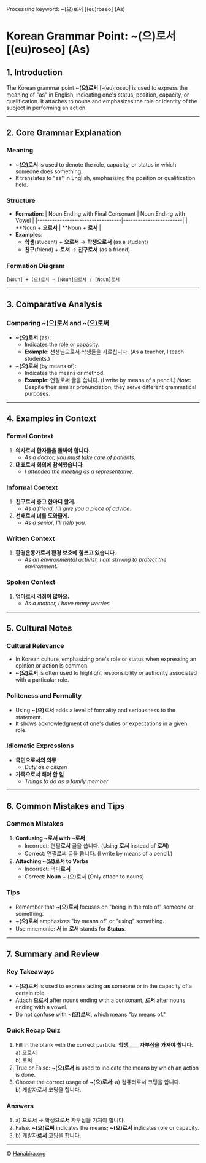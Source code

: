 Processing keyword: ~(으)로서 [(eu)roseo] (As)
# Korean Grammar Point: ~(으)로서 [(eu)roseo] (As)

## 1. Introduction
The Korean grammar point **~(으)로서** [-(eu)roseo] is used to express the meaning of "as" in English, indicating one's status, position, capacity, or qualification. It attaches to nouns and emphasizes the role or identity of the subject in performing an action.

---
## 2. Core Grammar Explanation
### Meaning
- **~(으)로서** is used to denote the role, capacity, or status in which someone does something.
- It translates to "as" in English, emphasizing the position or qualification held.
### Structure
- **Formation**:
  | Noun Ending with Final Consonant | Noun Ending with Vowel |
  |----------------------------------|------------------------|
  | **Noun + **으로서**             | **Noun + **로서**     |
- **Examples**:
  - **학생**(student) + **으로서** → **학생으로서** (as a student)
  - **친구**(friend) + **로서** → **친구로서** (as a friend)
### Formation Diagram
```
[Noun] + (으)로서 → [Noun]으로서 / [Noun]로서
```
---
## 3. Comparative Analysis
### Comparing **~(으)로서** and **~(으)로써**
- **~(으)로서** (as):
  - Indicates the role or capacity.
  - **Example**: 선생님으로서 학생들을 가르칩니다. (As a teacher, I teach students.)
- **~(으)로써** (by means of):
  - Indicates the means or method.
  - **Example**: 연필로써 글을 씁니다. (I write by means of a pencil.)
*Note*: Despite their similar pronunciation, they serve different grammatical purposes.
---
## 4. Examples in Context
### Formal Context
1. **의사로서 환자들을 돌봐야 합니다.**
   - *As a doctor, you must take care of patients.*
2. **대표로서 회의에 참석했습니다.**
   - *I attended the meeting as a representative.*
### Informal Context
1. **친구로서 충고 한마디 할게.**
   - *As a friend, I'll give you a piece of advice.*
2. **선배로서 너를 도와줄게.**
   - *As a senior, I'll help you.*
### Written Context
1. **환경운동가로서 환경 보호에 힘쓰고 있습니다.**
   - *As an environmental activist, I am striving to protect the environment.*
### Spoken Context
1. **엄마로서 걱정이 많아요.**
   - *As a mother, I have many worries.*
---
## 5. Cultural Notes
### Cultural Relevance
- In Korean culture, emphasizing one's role or status when expressing an opinion or action is common.
- **~(으)로서** is often used to highlight responsibility or authority associated with a particular role.
### Politeness and Formality
- Using **~(으)로서** adds a level of formality and seriousness to the statement.
- It shows acknowledgment of one's duties or expectations in a given role.
### Idiomatic Expressions
- **국민으로서의 의무**
  - *Duty as a citizen*
- **가족으로서 해야 할 일**
  - *Things to do as a family member*
---
## 6. Common Mistakes and Tips
### Common Mistakes
1. **Confusing ~로서 with ~로써**
   - Incorrect: 연필**로서** 글을 씁니다. (Using **로서** instead of **로써**)
   - Correct: 연필**로써** 글을 씁니다. (I write by means of a pencil.)
2. **Attaching ~(으)로서 to Verbs**
   - Incorrect: 먹다**로서**
   - Correct: **Noun** + (으)로서 (Only attach to nouns)
### Tips
- Remember that **~(으)로서** focuses on "being in the role of" someone or something.
- **~(으)로써** emphasizes "by means of" or "using" something.
- Use mnemonic: **서** in **로서** stands for **Status**.
---
## 7. Summary and Review
### Key Takeaways
- **~(으)로서** is used to express acting **as** someone or in the capacity of a certain role.
- Attach **으로서** after nouns ending with a consonant, **로서** after nouns ending with a vowel.
- Do not confuse with **~(으)로써**, which means "by means of."
### Quick Recap Quiz
1. Fill in the blank with the correct particle:
   **학생____ 자부심을 가져야 합니다.**
   a) 으로서  
   b) 로써
2. True or False:
   **~(으)로서** is used to indicate the means by which an action is done.
3. Choose the correct usage of **~(으)로서**:
   a) 컴퓨터로서 코딩을 합니다.  
   b) 개발자로서 코딩을 합니다.
### Answers
1. a) **으로서** → 학생**으로서** 자부심을 가져야 합니다.
2. False. **~(으)로써** indicates the means; **~(으)로서** indicates role or capacity.
3. b) 개발자**로서** 코딩을 합니다.

---
© [Hanabira.org](https://hanabira.org)
